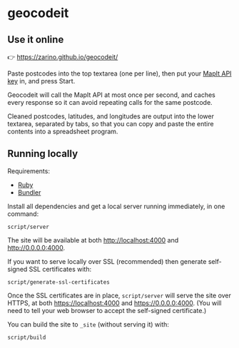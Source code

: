 # geocodeit

## Use it online

👉 https://zarino.github.io/geocodeit/

Paste postcodes into the top textarea (one per line), then put your
[MapIt API key](https://mapit.mysociety.org) in, and press Start.

Geocodeit will call the MapIt API at most once per second, and caches
every response so it can avoid repeating calls for the same postcode.

Cleaned postcodes, latitudes, and longitudes are output into the lower
textarea, separated by tabs, so that you can copy and paste the entire
contents into a spreadsheet program.

## Running locally

Requirements:

- [Ruby](https://www.ruby-lang.org/en/documentation/installation/)
- [Bundler](https://bundler.io/#getting-started)

Install all dependencies and get a local server running immediately, in one command:

    script/server

The site will be available at both <http://localhost:4000> and <http://0.0.0.0:4000>.

If you want to serve locally over SSL (recommended) then generate self-signed SSL certificates with:

    script/generate-ssl-certificates

Once the SSL certificates are in place, `script/server` will serve the site over HTTPS, at both <https://localhost:4000> and <https://0.0.0.0:4000>. (You will need to tell your web browser to accept the self-signed certificate.)

You can build the site to `_site` (without serving it) with:

    script/build
